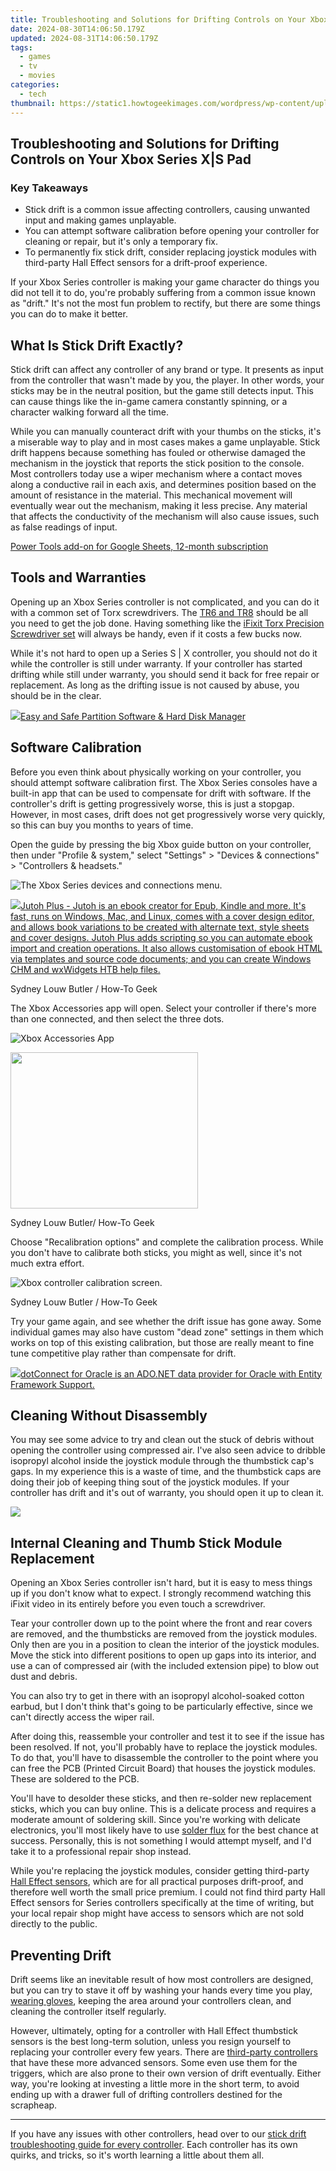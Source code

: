 ```yaml
---
title: Troubleshooting and Solutions for Drifting Controls on Your Xbox Series X|S Pad
date: 2024-08-30T14:06:50.179Z
updated: 2024-08-31T14:06:50.179Z
tags:
  - games
  - tv
  - movies
categories:
  - tech
thumbnail: https://static1.howtogeekimages.com/wordpress/wp-content/uploads/2024/05/an-xbox-controller-with-the-analog-stick-highlighted-with-an-icon-around-it-and-several-repair-icons-in-the-background.jpg
---
```


## Troubleshooting and Solutions for Drifting Controls on Your Xbox Series X|S Pad

### Key Takeaways

* Stick drift is a common issue affecting controllers, causing unwanted input and making games unplayable.
* You can attempt software calibration before opening your controller for cleaning or repair, but it's only a temporary fix.
* To permanently fix stick drift, consider replacing joystick modules with third-party Hall Effect sensors for a drift-proof experience.

 If your Xbox Series controller is making your game character do things you did not tell it to do, you're probably suffering from a common issue known as "drift." It's not the most fun problem to rectify, but there are some things you can do to make it better.

##  What Is Stick Drift Exactly?

 Stick drift can affect any controller of any brand or type. It presents as input from the controller that wasn't made by you, the player. In other words, your sticks may be in the neutral position, but the game still detects input. This can cause things like the in-game camera constantly spinning, or a character walking forward all the time.

 While you can manually counteract drift with your thumbs on the sticks, it's a miserable way to play and in most cases makes a game unplayable. Stick drift happens because something has fouled or otherwise damaged the mechanism in the joystick that reports the stick position to the console. Most controllers today use a wiper mechanism where a contact moves along a conductive rail in each axis, and determines position based on the amount of resistance in the material. This mechanical movement will eventually wear out the mechanism, making it less precise. Any material that affects the conductivity of the mechanism will also cause issues, such as false readings of input.

<!-- affiliate ads begin -->
<a href="https://secure.2checkout.com/order/checkout.php?PRODS=4721564&QTY=1&AFFILIATE=108875&CART=1">Power Tools add-on for Google Sheets, 12-month subscription</a>
<!-- affiliate ads end -->
##  Tools and Warranties

 Opening up an Xbox Series controller is not complicated, and you can do it with a common set of Torx screwdrivers. The [TR6 and TR8](https://www.ifixit.com/Guide/Xbox+Series+X%7CS+Wireless+Controller+%28Model+1914%29+Full+Disassembly/148234) should be all you need to get the job done. Having something like the [iFixit Torx Precision Screwdriver set](https://www.amazon.com/Marlin-Screwdriver-Set-Precision-Screwdrivers/dp/B07BTKDTH2/?tag=hotoge-20&ascsubtag=UUhtgUeUpU2003353&asc%5Frefurl=https%3A%2F%2Fwww.howtogeek.com%2Fhow-to-fix-stick-drift-on-your-xbox-series-sx-controller%2F&asc%5Fcampaign=Evergreen) will always be handy, even if it costs a few bucks now.

 While it's not hard to open up a Series S | X controller, you should not do it while the controller is still under warranty. If your controller has started drifting while still under warranty, you should send it back for free repair or replacement. As long as the drifting issue is not caused by abuse, you should be in the clear.

<!-- affiliate ads begin -->
<a href="https://secure.2checkout.com/order/checkout.php?PRODS=22741618&QTY=1&AFFILIATE=108875&CART=1"><img src="https://www.diskpart.com/resource/images/index/dp-index-img-banner-people@2x.png" border="0">Easy and Safe Partition Software & Hard Disk Manager</a>
<!-- affiliate ads end -->
##  Software Calibration

 Before you even think about physically working on your controller, you should attempt software calibration first. The Xbox Series consoles have a built-in app that can be used to compensate for drift with software. If the controller's drift is getting progressively worse, this is just a stopgap. However, in most cases, drift does not get progressively worse very quickly, so this can buy you months to years of time.

 Open the guide by pressing the big Xbox guide button on your controller, then under "Profile & system," select "Settings" > "Devices & connections" > "Controllers & headsets."

![The Xbox Series devices and connections menu.](https://static1.howtogeekimages.com/wordpress/wp-content/uploads/2024/05/20240528_145451.jpg) 

<!-- affiliate ads begin -->
<a href="https://secure.2checkout.com/order/checkout.php?PRODS=4699091&QTY=1&AFFILIATE=108875&CART=1"><img src="https://secure.avangate.com/images/merchant/bccefcc1b1eee9eca3ae4f5c1a281482/products/1_jutoh-logo-1200x1600.jpg" border="0">Jutoh Plus -  Jutoh is an ebook creator for Epub, Kindle and more. It's fast, runs on Windows, Mac, and Linux, comes with a cover design editor, and allows book variations to be created with alternate text, style sheets and cover designs. Jutoh Plus adds scripting so you can automate ebook import and creation operations. It also allows customisation of ebook HTML via templates and source code documents; and you can create Windows CHM and wxWidgets HTB help files. </a>
<!-- affiliate ads end -->
Sydney Louw Butler / How-To Geek

 The Xbox Accessories app will open. Select your controller if there's more than one connected, and then select the three dots.

![Xbox Accessories App](https://static1.howtogeekimages.com/wordpress/wp-content/uploads/2024/05/xbox-accessories-app.jpeg) 

<!-- affiliate ads begin -->
<a href="https://bluettius.sjv.io/c/5597632/2027209/17108" target="_top" id="2027209"><img src="//a.impactradius-go.com/display-ad/17108-2027209" border="0" alt="" width="300" height="250"/></a><img height="0" width="0" src="https://imp.pxf.io/i/5597632/2027209/17108" style="position:absolute;visibility:hidden;" border="0" />
<!-- affiliate ads end -->
Sydney Louw Butler/ How-To Geek

 Choose "Recalibration options" and complete the calibration process. While you don't have to calibrate both sticks, you might as well, since it's not much extra effort.

![Xbox controller calibration screen.](https://static1.howtogeekimages.com/wordpress/wp-content/uploads/2024/05/20240528_145546.jpg) 

Sydney Louw Butler / How-To Geek

 Try your game again, and see whether the drift issue has gone away. Some individual games may also have custom "dead zone" settings in them which works on top of this existing calibration, but those are really meant to fine tune competitive play rather than compensate for drift.

<!-- affiliate ads begin -->
<a href="https://checkout.devart.com/order/checkout.php?PRODS=5023555&QTY=1&AFFILIATE=108875&CART=1"><img src="https://secure.avangate.com/images/merchant/45b430710ad04765a6afd58d9d9fafca/products/dotConnect_O.png" border="0">dotConnect for Oracle is an ADO.NET data provider for Oracle with Entity Framework Support.</a>
<!-- affiliate ads end -->
##  Cleaning Without Disassembly

 You may see some advice to try and clean out the stuck of debris without opening the controller using compressed air. I've also seen advice to dribble isopropyl alcohol inside the joystick module through the thumbstick cap's gaps. In my experience this is a waste of time, and the thumbstick caps are doing their job of keeping thing sout of the joystick modules. If your controller has drift and it's out of warranty, you should open it up to clean it.

<!-- affiliate ads begin -->
<a href="https://shop.systoolsgroup.com/affiliate.php?ACCOUNT=SYSTOOBY&AFFILIATE=108875&PATH=https%3A%2F%2Fwww.systoolsgroup.com%3FAFFILIATE%3D108875%26RESOURCE%3DSysTools%2BOST%2BRecovery"><img src="https://www.systoolsgroup.com/box/ost-recovery.png" border="0"></a>
<!-- affiliate ads end -->
##  Internal Cleaning and Thumb Stick Module Replacement

 Opening an Xbox Series controller isn't hard, but it is easy to mess things up if you don't know what to expect. I strongly recommend watching this iFixit video in its entirely before you even touch a screwdriver.

 Tear your controller down up to the point where the front and rear covers are removed, and the thumbsticks are removed from the joystick modules. Only then are you in a position to clean the interior of the joystick modules. Move the stick into different positions to open up gaps into its interior, and use a can of compressed air (with the included extension pipe) to blow out dust and debris.

 You can also try to get in there with an isopropyl alcohol-soaked cotton earbud, but I don't think that's going to be particularly effective, since we can't directly access the wiper rail.

 After doing this, reassemble your controller and test it to see if the issue has been resolved. If not, you'll probably have to replace the joystick modules. To do that, you'll have to disassemble the controller to the point where you can free the PCB (Printed Circuit Board) that houses the joystick modules. These are soldered to the PCB.

 You'll have to desolder these sticks, and then re-solder new replacement sticks, which you can buy online. This is a delicate process and requires a moderate amount of soldering skill. Since you're working with delicate electronics, you'll most likely have to use [solder flux](https://www.amazon.com/533-Soldering-Electronics-Etc-Precision-Electronic/dp/B0CRYT18V2/?tag=hotoge-20&ascsubtag=UUhtgUeUpU2003353&asc%5Frefurl=https%3A%2F%2Fwww.howtogeek.com%2Fhow-to-fix-stick-drift-on-your-xbox-series-sx-controller%2F&asc%5Fcampaign=Evergreen) for the best chance at success. Personally, this is not something I would attempt myself, and I'd take it to a professional repair shop instead.

 While you're replacing the joystick modules, consider getting third-party [Hall Effect sensors](https://youtube-blog.techidaily.com/esthetic-alignment-for-online-glamour-content-for-2024/), which are for all practical purposes drift-proof, and therefore well worth the small price premium. I could not find third party Hall Effect sensors for Series controllers specifically at the time of writing, but your local repair shop might have access to sensors which are not sold directly to the public.

##  Preventing Drift

 Drift seems like an inevitable result of how most controllers are designed, but you can try to stave it off by washing your hands every time you play, [wearing gloves](https://youtube-clips.techidaily.com/strategies-for-deleting-watch-later-items-on-youtube/), keeping the area around your controllers clean, and cleaning the controller itself regularly.

 However, ultimately, opting for a controller with Hall Effect thumbstick sensors is the best long-term solution, unless you resign yourself to replacing your controller every few years. There are [third-party controllers](https://www.amazon.com/GameSir-Controller-Xbox-Windows-Joysticks-X/dp/B0C7GW9F88/?tag=hotoge-20&ascsubtag=UUhtgUeUpU2003353&asc%5Frefurl=https%3A%2F%2Fwww.howtogeek.com%2Fhow-to-fix-stick-drift-on-your-xbox-series-sx-controller%2F&asc%5Fcampaign=Evergreen) that have these more advanced sensors. Some even use them for the triggers, which are also prone to their own version of drift eventually. Either way, you're looking at investing a little more in the short term, to avoid ending up with a drawer full of drifting controllers destined for the scrapheap.

---

 If you have any issues with other controllers, head over to our [stick drift troubleshooting guide for every controller](https://change-location.techidaily.com/how-to-exit-android-factory-mode-on-itel-p55t-drfone-by-drfone-fix-android-problems-fix-android-problems/). Each controller has its own quirks, and tricks, so it's worth learning a little about them all.

<ins class="adsbygoogle"
     style="display:block"
     data-ad-format="autorelaxed"
     data-ad-client="ca-pub-7571918770474297"
     data-ad-slot="1223367746"></ins>



<ins class="adsbygoogle"
     style="display:block"
     data-ad-client="ca-pub-7571918770474297"
     data-ad-slot="8358498916"
     data-ad-format="auto"
     data-full-width-responsive="true"></ins>


